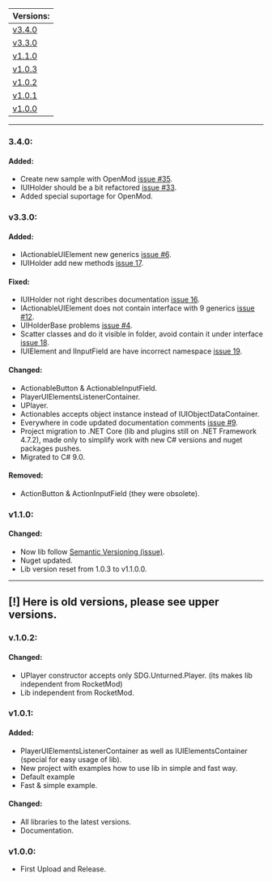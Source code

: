 | Versions: |
| - |
| [v3.4.0](#v340) |
| [v3.3.0](#v330) |
| [v1.1.0](#v110) |
| [v1.0.3](#v103) |
| [v1.0.2](#v102) |
| [v1.0.1](#v101) |
| [v1.0.0](#v100) |

---

### 3.4.0:
#### Added: 
* Create new sample with OpenMod [issue #35](https://github.com/sunnamed434/UIElementsUnturned/issues/35).
* IUIHolder should be a bit refactored [issue #33](https://github.com/sunnamed434/UIElementsUnturned/issues/33).
* Added special suportage for OpenMod.

### v3.3.0:
#### Added: 
* IActionableUIElement new generics [issue #6](https://github.com/sunnamed434/UIElementsUnturned/issues/6).
* IUIHolder add new methods [issue 17](https://github.com/sunnamed434/UIElementsUnturned/issues/17).

#### Fixed:
* IUIHolder not right describes documentation [issue 16](https://github.com/sunnamed434/UIElementsUnturned/issues/16).
* IActionableUIElement does not contain interface with 9 generics  [issue #12](https://github.com/sunnamed434/UIElementsUnturned/issues/12).
* UIHolderBase problems [issue #4](https://github.com/sunnamed434/UIElementsUnturned/issues/4).
* Scatter classes and do it visible in folder, avoid contain it under interface [issue 18](https://github.com/sunnamed434/UIElementsUnturned/issues/18).
* IUIElement and IInputField are have incorrect namespace [issue 19](https://github.com/sunnamed434/UIElementsUnturned/issues/19).

#### Changed: 
* ActionableButton & ActionableInputField.
* PlayerUIElementsListenerContainer.
* UPlayer.
* Actionables accepts object instance instead of IUIObjectDataContainer.
* Everywhere in code updated documentation comments [issue #9](https://github.com/sunnamed434/UIElementsUnturned/issues/9).
* Project migration to .NET Core (lib and plugins still on .NET Framework 4.7.2), made only to simplify work with new C# versions and nuget packages pushes.
* Migrated to C# 9.0.

#### Removed:
* ActionButton & ActionInputField (they were obsolete).

### v1.1.0:
#### Changed: 
* Now lib follow [Semantic Versioning (issue)](https://github.com/sunnamed434/UIElementsUnturned/issues/7).
* Nuget updated.
* Lib version reset from 1.0.3 to v1.1.0.0.

---

## [!] Here is old versions, please see upper versions.
### v.1.0.2:
#### Changed:
* UPlayer constructor accepts only SDG.Unturned.Player. (its makes lib independent from RocketMod)
* Lib independent from RocketMod.

### v1.0.1:
#### Added: 
* PlayerUIElementsListenerContainer as well as IUIElementsContainer (special for easy usage of lib).
* New project with examples how to use lib in simple and fast way.
* Default example
* Fast & simple example.

#### Changed:
* All libraries to the latest versions.
* Documentation.

### v1.0.0:
* First Upload and Release.
